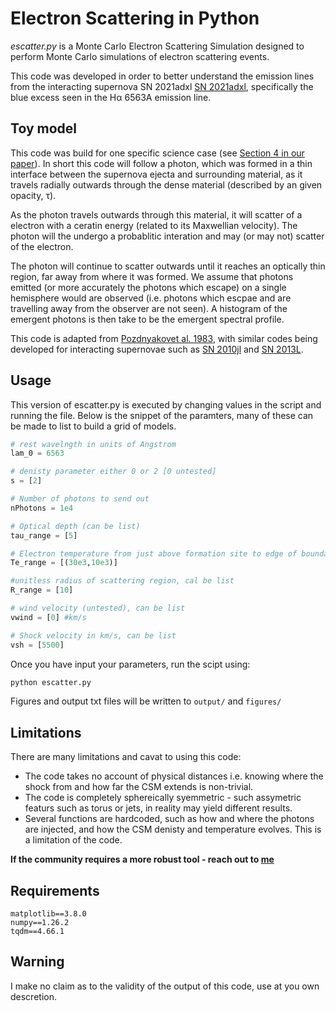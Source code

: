 
[arxiv_link]: https://arxiv.org/abs/2312.13280




# Electron Scattering in Python

*escatter.py* is a Monte Carlo Electron Scattering Simulation designed to perform Monte Carlo simulations of electron scattering events.

This code was developed in order to better understand the emission lines from the interacting supernova SN 2021adxl [SN 2021adxl][arxiv_link], specifically the blue excess seen in the  H&alpha; 6563A emission line.



## Toy model

This code was build for one specific science case (see [Section 4 in our paper][arxiv_link]). In short this code will  follow a photon, which was formed in a thin interface between the supernova ejecta and surrounding material, as it travels radially outwards through the dense material (described by an given opacity, &tau;).

As the photon travels outwards through this material, it will scatter of a electron with a ceratin energy (related to its Maxwellian velocity). The photon will the  undergo a probablitic interation and may (or may not) scatter of the electron.

 The photon will continue to scatter outwards until it reaches an optically thin region, far away from where it was formed. We assume that photons emitted (or more accurately the photons which escape) on a single hemisphere would are observed (i.e. photons which escpae and are travelling away from the observer are not seen). A histogram of the emergent photons is then take to be the emergent spectral profile.

This code is adapted from [Pozdnyakovet al. 1983](https://ui.adsabs.harvard.edu/abs/1983ASPRv...2..189P/abstract), with similar codes being developed for interacting supernovae such as [SN 2010jl](https://arxiv.org/abs/1312.6617) and [SN 2013L](https://arxiv.org/abs/2003.09709).


## Usage

This version of escatter.py is executed by changing values in the script and running the file. Below is the snippet of the paramters, many of these can be made to list to build a grid of models.


```python
# rest wavelngth in units of Angstrom
lam_0 = 6563

# denisty parameter either 0 or 2 [0 untested]
s = [2]

# Number of photons to send out
nPhotons = 1e4

# Optical depth (can be list)
tau_range = [5]

# Electron temperature from just above formation site to edge of boundary, can be list
Te_range = [(30e3,10e3)]

#unitless radius of scattering region, cal be list
R_range = [10]

# wind velocity (untested), can be list
vwind = [0] #km/s

# Shock velocity in km/s, can be list
vsh = [5500]

```

Once you have input your parameters, run the scipt using:

```bash
python escatter.py
```

Figures and output txt files will be written to `output/` and `figures/`

## Limitations

There are many limitations and cavat to using this code:

- The code takes no account of physical distances i.e. knowing where the shock from and how far the CSM extends is non-trivial.
- The code is completely sphereically syemmetric - such assymetric featurs such as torus or jets, in reality may yield different results.
- Several functions are hardcoded, such as how and where the photons are injected, and how the CSM denisty and temperature evolves. This is a limitation of the code.

**If the community requires a more robust tool - reach out to [me](mailto:sean.brennan@astro.su.se)**
## Requirements
```
matplotlib==3.8.0
numpy==1.26.2
tqdm==4.66.1
```

## Warning
I make no claim as to the validity of the output of this code, use at you own descretion.
